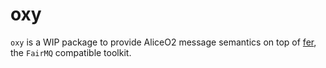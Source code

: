 # oxy

`oxy` is a WIP package to provide AliceO2 message semantics on top of [fer](https://github.com/sbinet-alice/fer), the `FairMQ` compatible toolkit.

